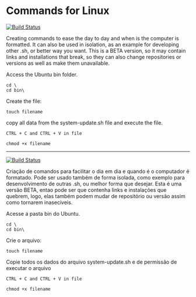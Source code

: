 # Commands for Linux

[![Build Status](https://travis-ci.org/israelcunha/commands_for_linux.svg?branch=master)](https://travis-ci.org/israelcunha/commands_for_linux)

Creating commands to ease the day to day and when is the computer is formatted.
It can also be used in isolation, as an example for developing other .sh, or better way you want.
This is a BETA version, so it may contain links and installations that break, 
so they can also change repositories or versions as well as make them unavailable.

Access the Ubuntu bin folder.

	cd \
	cd bin\
	
Create the file:

	touch filename
	
copy all data from the system-update.sh file and execute the file.

	CTRL + C and CTRL + V in file
	
	chmod +x filename

---

[![Build Status](https://travis-ci.org/israelcunha/commands_for_linux.svg?branch=master)](https://travis-ci.org/israelcunha/commands_for_linux)

Criação de comandos para facilitar o dia em dia e quando é o computador é formatado.
Pode ser usado também de forma isolada, como exemplo para desenvolvimento de outras .sh, ou melhor forma que desejar.
Esta é uma versão BETA, entao pode ser que contenha links e instalações que quebrem, logo, 
elas também podem mudar de repositório ou versão assim como tornarem inaseciveis.

Acesse a pasta bin do Ubuntu.

	cd \
	cd bin\

Crie o arquivo:

	touch filename

Copie todos os dados  do arquivo system-update.sh e de permissão de executar o arquivo

	CTRL + C and CTRL + V in file
	
	chmod +x filename